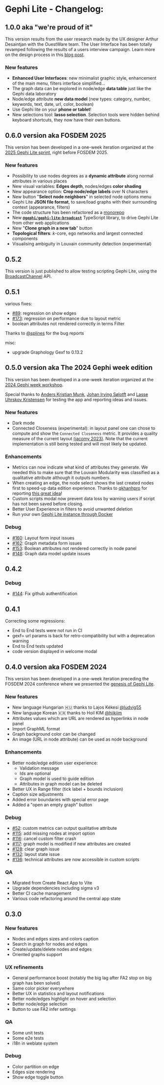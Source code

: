 # Gephi Lite - Changelog:

## 1.0.0 aka "we're proud of it"

This version results from the user research made by the UX designer Arthur Desaintjan with the OuestWare team.
The User Interface has been totally revamped following the results of a users interview campaign.
Learn more on the design process in this [blog post](https://www.ouestware.com/2025/07/31/gephi-lite-new-design-en/).

### New features

- **Enhanced User Interfaces**: new minimalist graphic style, enhancement of the main menu, filters interface simplified...
- The graph data can be explored in node/edge **data table** just like the Gephi data laboratory
- Node/edge attribute **new data model** (new types: category, number, keywords, text, date, url, color, boolean)
- Use Gephi lite on your **phone or tablet**!
- New selections tool: **lasso selection**. Selection tools were hidden behind keyboard shortcuts, they now have their own buttons.

## 0.6.0 version aka FOSDEM 2025

This version has been developed in a one-week iteration organized at the [2025 Gephi Lite sprint](https://www.ouestware.com/2025/02/10/gephi-lite-0-6-en/), right before FOSDEM 2025.

### New features

- Possibility to use nodes degrees as a **dynamic attribute** along normal attributes in various places
- New visual variables: **Edges depth**, nodes/edges **color shading**
- New appearance option: **Crop node/edge labels** over N characters
- New button "**Select node neighbors**" in selected node options menu
- Gephi Lite **JSON file format**, to save/load graphs with their surrounding context (appearance, filters)
- The code structure has been refactored as a [monorepo](https://en.wikipedia.org/wiki/Monorepo)
- New **[`@gephi/gephi-lite-broadcast`](https://www.npmjs.com/package/@gephi/gephi-lite-broadcast)** TypeScript library, to drive Gephi Lite from other web applications
- New "**Clone graph in a new tab**" button
- **Topological filters**: _k_-core, ego networks and largest connected components
- Visualising ambiguity in Louvain community detection (experimental)

## 0.5.2

This version is just published to allow testing scripting Gephi Lite, using the [BroadcastChannel](https://developer.mozilla.org/en-US/docs/Web/API/BroadcastChannel) API.

## 0.5.1

various fixes:

- [#89](https://github.com/gephi/gephi-lite/issues/89): regression on show edges
- [#173](https://github.com/gephi/gephi-lite/issues/173): regression on performance due to layout metric
- boolean attributes not rendered correctly in terms Filter

Thanks to [@splines](https://github.com/Splines) for the bug reports

misc:

- upgrade Graphology Gexf to 0.13.2

## 0.5.0 version aka The 2024 Gephi week edition

This version has been developed in a one-week iteration organized at the [2024 Gephi week workshop](https://gephi.wordpress.com/2024/06/13/gephi-week-2024-peek-from-the-inside/).

Special thanks to [Anders Kristian Munk](https://github.com/akmunk), [Johan Irving Sølotft](https://github.com/Johansoltoft) and [Lasse Uhrskov Kristensen](https://github.com/watchforest) for testing the app and reporting ideas and issues.

### New features

- Dark mode
- Connected Closeness (experimental): in layout panel one can chose to compute and show the `Connected Closeness` metric. It provides a quality measure of the current layout [(jacomy 2023)](https://jgaa.info/index.php/jgaa/article/view/paper626). Note that the current implementation is still being tested and will most likely be updated.

### Enhancements

- Metrics can now indicate what kind of attributes they generate. We needed this to make sure that the Louvain Modularity was classified as a qualitative attribute although it outputs numbers.
- When creating an edge, the node select shows the last created nodes first to speed-up data edition experience. Thanks to [qkhanhpro](https://github.com/qkhanhpro) for reporting [this great idea](https://github.com/gephi/gephi-lite/issues/152)!
- Custom scripts modal now prevent data loss by warning users if script has not been saved before closing.
- Better User Experience in filters to avoid unwanted deletion
- Run your own [Gephi Lite instance through Docker](https://github.com/gephi/gephi-lite/#dockerfile-for-production)

### Debug

- [#160](https://github.com/gephi/gephi-lite/issues/160): Layout form input issues
- [#162](https://github.com/gephi/gephi-lite/issues/162): Graph metadata form issues
- [#153](https://github.com/gephi/gephi-lite/issues/153): Boolean attributes not rendered correctly in node panel
- [#148](https://github.com/gephi/gephi-lite/issues/148): Graph data model update issues

## 0.4.2

### Debug

- [#144](https://github.com/gephi/gephi-lite/issues/144): Fix github authentification

## 0.4.1

Correcting some regressions:

- End to End tests were not run in CI
- gexf= url params is back for retro-compatibility but with a deprecation warning
- End to End tests updated
- code version displayed in welcome modal

## 0.4.0 version aka FOSDEM 2024

This version has been developed in a one-week iteration preceding the FOSDEM 2024 conference where we presented the [genesis of Gephi Lite](https://fosdem.org/2024/schedule/event/fosdem-2024-3253-bridging-research-and-open-source-the-genesis-of-gephi-lite/).

### New features

- New language Hungarian 🇭🇺 thanks to Lajos Kékesi [@ludvig55](https://github.com/ludvig55/)
- New language Korean 🇰🇷 thanks to Hoil KIM [@hiikiim](https://hosted.weblate.org/user/hiikiim/)
- Attributes values which are URL are rendered as hyperlinks in node panel
- Import GraphML format
- Graph background color can be changed
- An image (URL in node attribute) can be used as node background

### Enhancements

- Better node/edge edition user experience:
  - Validation message
  - Ids are optional
  - Graph model is used to guide edition
  - Attributes in graph model can be deleted
- Better UX in Range filter (tick label + bounds inclusion)
- Caption size adjustments
- Added error boundaries with special error page
- Added a "open an empty graph" button

### Debug

- [#52](https://github.com/gephi/gephi-lite/issues/52): custom metrics can output qualitative attribute
- [#115](https://github.com/gephi/gephi-lite/issues/115): add missing nodes at import option
- [#116](https://github.com/gephi/gephi-lite/issues/116): cancel custom filter crash
- [#117](https://github.com/gephi/gephi-lite/issues/117): graph model is modified if new attributes are created
- [#128](https://github.com/gephi/gephi-lite/issues/128): clear graph issue
- [#132](https://github.com/gephi/gephi-lite/issues/132): layout state issue
- [#136](https://github.com/gephi/gephi-lite/issues/136): technical attributes are now accessible in custom scripts

### QA

- Migrated from Create React App to Vite
- Upgrade dependencies including sigma v3
- Better CI cache management
- Various code refactoring around the central app state

## 0.3.0

### New features

- Nodes and edges sizes and colors caption
- Search in graph for nodes and edges
- Create/update/delete nodes and edges
- Oriented graphs support

### UX refinements

- General performance boost (notably the big lag after FA2 stop on big graph has been solved)
- Same color picker everywhere
- Better UX in statistics and layout notifications
- Better node/edges highlight on hover and selection
- Better node/edge selection
- Button to use FA2 infer settings

### QA

- Some unit tests
- Some e2e tests
- i18n in weblate system

### Debug

- Color partition on edge
- Edges size rendering
- Show edge toggle button
